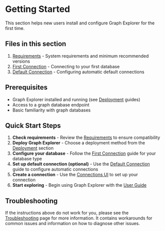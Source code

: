 # Getting Started

This section helps new users install and configure Graph Explorer for the first
time.

## Files in this section

1. [Requirements](requirements.md) - System requirements and minimum recommended
   versions
2. [First Connection](first-connection.md) - Connecting to your first database
3. [Default Connection](default-connection.md) - Configuring automatic default
   connections

## Prerequisites

- Graph Explorer installed and running (see [Deployment](../deployment/) guides)
- Access to a graph database endpoint
- Basic familiarity with graph databases

## Quick Start Steps

1. **Check requirements** - Review the [Requirements](requirements.md) to ensure
   compatibility
2. **Deploy Graph Explorer** - Choose a deployment method from the
   [Deployment](../deployment/) section
3. **Configure your database** - Follow the
   [First Connection](first-connection.md) guide for your database type
4. **Set up default connection (optional)** - Use the
   [Default Connection](default-connection.md) guide to configure automatic
   connections
5. **Create a connection** - Use the
   [Connections UI](../user-guide/connections.md) to set up your connection
6. **Start exploring** - Begin using Graph Explorer with the
   [User Guide](../user-guide/)

## Troubleshooting

If the instructions above do not work for you, please see the
[Troubleshooting](../troubleshooting/) page for more information. It contains
workarounds for common issues and information on how to diagnose other issues.
